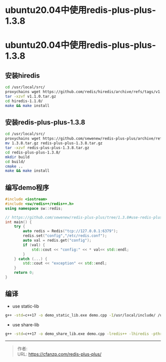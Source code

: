 # ubuntu20.04中使用redis-plus-plus-1.3.8


<!--more-->
# ubuntu20.04中使用redis-plus-plus-1.3.8
## 安装hiredis
```bash
cd /usr/local/src/
proxychains wget https://github.com/redis/hiredis/archive/refs/tags/v1.1.0.tar.gz
tar -xzvf v1.1.0.tar.gz
cd hiredis-1.1.0/
make && make install
```

## 安装redis-plus-plus-1.3.8
```bash
cd /usr/local/src/
proxychains wget https://github.com/sewenew/redis-plus-plus/archive/refs/tags/1.3.8.tar.gz
mv 1.3.8.tar.gz redis-plus-plus-1.3.8.tar.gz
tar -xzvf redis-plus-plus-1.3.8.tar.gz
cd redis-plus-plus-1.3.8/
mkdir build
cd build/
cmake ..
make && make install
```

## 编写demo程序
```c++
#include <iostream>
#include <sw/redis++/redis++.h>
using namespace sw::redis;

// https://github.com/sewenew/redis-plus-plus/tree/1.3.8#use-redis-plus-plus-in-your-project
int main() {
    try {
        auto redis = Redis("tcp://127.0.0.1:6379");
        redis.set("config","/etc/redis.conf");
        auto val = redis.get("config");
        if (val) {
            std::cout << "config:" << * val<< std::endl;
        }
    } catch (...) {
        std::cout << "exception" << std::endl;
    }
    return 0;
}
```

## 编译
- use static-lib
```bash
g++ -std=c++17 -o demo_static_lib.exe demo.cpp -I/usr/local/include/ /usr/local/lib/libredis++.a /usr/local/lib/libhiredis.a -pthread
```

- use share-lib
```bash
g++ -std=c++17 -o demo_share_lib.exe demo.cpp -lredis++ -lhiredis -pthread
```


---

> 作者:   
> URL: https://cfanzp.com/redis-plus-plus/  


